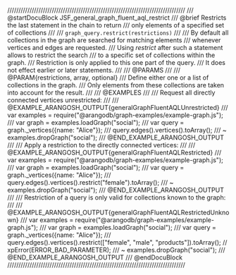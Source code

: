 ////////////////////////////////////////////////////////////////////////////////
/// @startDocuBlock JSF_general_graph_fluent_aql_restrict
/// @brief Restricts the last statement in the chain to return
/// only elements of a specified set of collections
///
/// `graph_query.restrict(restrictions)`
///
/// By default all collections in the graph are searched for matching elements
/// whenever vertices and edges are requested.
/// Using *restrict* after such a statement allows to restrict the search
/// to a specific set of collections within the graph.
/// Restriction is only applied to this one part of the query.
/// It does not effect earlier or later statements.
///
/// @PARAMS
///
/// @PARAM{restrictions, array, optional}
/// Define either one or a list of collections in the graph.
/// Only elements from these collections are taken into account for the result.
///
/// @EXAMPLES
///
/// Request all directly connected vertices unrestricted:
///
/// @EXAMPLE_ARANGOSH_OUTPUT{generalGraphFluentAQLUnrestricted}
///   var examples = require("@arangodb/graph-examples/example-graph.js");
///   var graph = examples.loadGraph("social");
///   var query = graph._vertices({name: "Alice"});
///   query.edges().vertices().toArray();
/// ~ examples.dropGraph("social");
/// @END_EXAMPLE_ARANGOSH_OUTPUT
///
/// Apply a restriction to the directly connected vertices:
///
/// @EXAMPLE_ARANGOSH_OUTPUT{generalGraphFluentAQLRestricted}
///   var examples = require("@arangodb/graph-examples/example-graph.js");
///   var graph = examples.loadGraph("social");
///   var query = graph._vertices({name: "Alice"});
///   query.edges().vertices().restrict("female").toArray();
/// ~ examples.dropGraph("social");
/// @END_EXAMPLE_ARANGOSH_OUTPUT
///
/// Restriction of a query is only valid for collections known to the graph:
///
/// @EXAMPLE_ARANGOSH_OUTPUT{generalGraphFluentAQLRestrictedUnknown}
///   var examples = require("@arangodb/graph-examples/example-graph.js");
///   var graph = examples.loadGraph("social");
///   var query = graph._vertices({name: "Alice"});
///   query.edges().vertices().restrict(["female", "male", "products"]).toArray(); // xpError(ERROR_BAD_PARAMETER);
/// ~ examples.dropGraph("social");
/// @END_EXAMPLE_ARANGOSH_OUTPUT
/// @endDocuBlock
////////////////////////////////////////////////////////////////////////////////